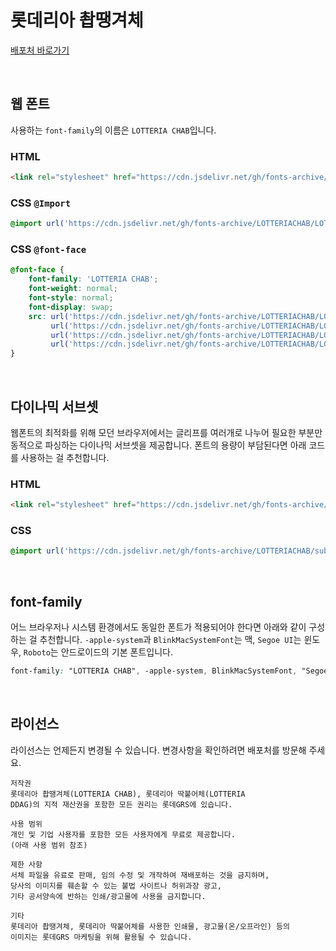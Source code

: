 # 롯데리아 촵땡겨체

[배포처 바로가기](https://www.lotteriafont.com/)

&nbsp;

## 웹 폰트

사용하는 `font-family`의 이름은 `LOTTERIA CHAB`입니다.

### HTML

```html
<link rel="stylesheet" href="https://cdn.jsdelivr.net/gh/fonts-archive/LOTTERIACHAB/LOTTERIACHAB.css" type="text/css"/>
```

### CSS `@Import`

```css
@import url('https://cdn.jsdelivr.net/gh/fonts-archive/LOTTERIACHAB/LOTTERIACHAB.css');
```

### CSS `@font-face`

```css
@font-face {
    font-family: 'LOTTERIA CHAB';
    font-weight: normal;
    font-style: normal;
    font-display: swap;
    src: url('https://cdn.jsdelivr.net/gh/fonts-archive/LOTTERIACHAB/LOTTERIACHAB.woff2') format('woff2'),
         url('https://cdn.jsdelivr.net/gh/fonts-archive/LOTTERIACHAB/LOTTERIACHAB.woff') format('woff'),
         url('https://cdn.jsdelivr.net/gh/fonts-archive/LOTTERIACHAB/LOTTERIACHAB.otf') format('opentype'),
         url('https://cdn.jsdelivr.net/gh/fonts-archive/LOTTERIACHAB/LOTTERIACHAB.ttf') format('truetype');
}
```

&nbsp;

## 다이나믹 서브셋

웹폰트의 최적화를 위해 모던 브라우저에서는 글리프를 여러개로 나누어 필요한 부분만 동적으로 파싱하는 다이나믹 서브셋을 제공합니다. 폰트의 용량이 부담된다면 아래 코드를 사용하는 걸 추천합니다.

### HTML

```html
<link rel="stylesheet" href="https://cdn.jsdelivr.net/gh/fonts-archive/LOTTERIACHAB/subsets/LOTTERIACHAB-dynamic-subset.css" type="text/css"/>
```

### CSS

```css
@import url('https://cdn.jsdelivr.net/gh/fonts-archive/LOTTERIACHAB/subsets/LOTTERIACHAB-dynamic-subset.css');
```

&nbsp;

## font-family

어느 브라우저나 시스템 환경에서도 동일한 폰트가 적용되어야 한다면 아래와 같이 구성하는 걸 추천합니다. `-apple-system`과 `BlinkMacSystemFont`는 맥, `Segoe UI`는 윈도우, `Roboto`는 안드로이드의 기본 폰트입니다.


```css
font-family: "LOTTERIA CHAB", -apple-system, BlinkMacSystemFont, "Segoe UI", Roboto, Oxygen, Ubuntu, Cantarell, "Open Sans", "Helvetica Neue", sans-serif;
```

&nbsp;

## 라이선스

라이선스는 언제든지 변경될 수 있습니다. 변경사항을 확인하려면 배포처를 방문해 주세요.

```
저작권 
롯데리아 촵땡겨체(LOTTERIA CHAB), 롯데리아 딱붙어체(LOTTERIA 
DDAG)의 지적 재산권을 포함한 모든 권리는 롯데GRS에 있습니다. 
 
사용 범위 
개인 및 기업 사용자를 포함한 모든 사용자에게 무료로 제공합니다. 
(아래 사용 범위 참조) 
 
제한 사항 
서체 파일을 유료로 판매, 임의 수정 및 개작하여 재배포하는 것을 금지하며, 
당사의 이미지를 훼손할 수 있는 불법 사이트나 허위과장 광고, 
기타 공서양속에 반하는 인쇄/광고물에 사용을 금지합니다. 
 
기타 
롯데리아 촵땡겨체, 롯데리아 딱붙어체를 사용한 인쇄물, 광고물(온/오프라인) 등의 
이미지는 롯데GRS 마케팅을 위해 활용될 수 있습니다.
```
